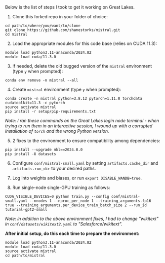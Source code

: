 Below is the list of steps I took to get it working on Great Lakes.

1. Clone this forked repo in your folder of choice:

```
cd path/to/where/you/want/to/clone
git clone https://github.com/shanestorks/mistral.git
cd mistral
```

2. Load the appropriate modules for this code base (relies on CUDA 11.3):

```
module load python3.11-anaconda/2024.02
module load cuda/11.3.0
```

3. If needed, delete the old bugged version of the `mistral` environment (type `y` when prompted):
```
conda env remove -n mistral --all
```

4. Create `mistral` environment (type `y` when prompted):

```
conda create -n mistral python=3.8.12 pytorch=1.11.0 torchdata cudatoolkit=11.3 -c pytorch
source activate mistral
pip install -r setup/pip-requirements.txt
```

*Note: I ran these commands on the Great Lakes login node terminal - when trying to run them in an interactive session, I wound up with a corrupted installation of `torch` and the wrong Python version.*

5. 2 fixes to the environment to ensure compatibility among dependencies:

```
pip install --upgrade mkl==2024.0.0
pip install -U datasets
```

6. Configure `conf/mistral-small.yaml` by setting `artifacts.cache_dir` and `artifacts.run_dir` to your desired paths.

7. Log into weights and biases, or run `export DISABLE_WANDB=true`.

8. Run single-node single-GPU training as follows:

```
CUDA_VISIBLE_DEVICES=0 python train.py --config conf/mistral-small.yaml --nnodes 1 --nproc_per_node 1 --training_arguments.fp16 true --training_arguments.per_device_train_batch_size 2 --run_id tutorial-gpt2-small
```

*Note: in addition to the above environment fixes, I had to change "wikitext" in `conf/datasets/wikitext2.yaml` to "Salesforce/wikitext".*


**After initial setup, do this each time to prepare the environment:**

```
module load python3.11-anaconda/2024.02
module load cuda/11.3.0
source activate mistral
cd path/to/mistral
```
